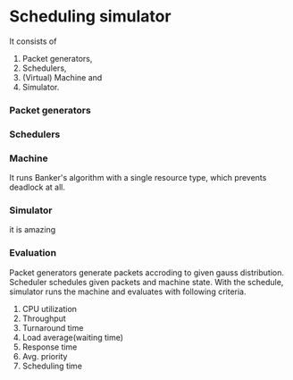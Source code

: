 # Scheduling simulator

It consists of
1. Packet generators,
2. Schedulers,
3. (Virtual) Machine and
4. Simulator.

### Packet generators

### Schedulers

### Machine
It runs Banker's algorithm with a single resource type, which prevents deadlock at all.

### Simulator

it is amazing

### Evaluation

Packet generators generate packets accroding to given gauss distribution. Scheduler schedules given packets and machine state. With the schedule, simulator runs the machine and evaluates with following criteria.

1. CPU utilization
2. Throughput
3. Turnaround time
4. Load average(waiting time)
5. Response time
6. Avg. priority
7. Scheduling time

